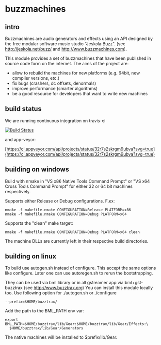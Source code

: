 # buzzmachines

## intro
Buzzmachines are audio generators and effects using an API designed by the free
modular software music studio "Jeskola Buzz". (see http://jeskola.net/buzz/ and
http://www.buzzmachines.com).

This module provides a set of buzzmachines that have been published in source
code form on the internet. The aims of the project are:
* allow to rebuild the machines for new platforms (e.g. 64bit, new compiler
  versions, etc.)
* fix bugs (crashers, dc offsets, denormals)
* improve performance (smarter algorithms)
* be a good resource for developers that want to write new machines

## build status
We are running continuous integration on travis-ci

[![Build Status](https://travis-ci.org/Buzztrax/buzzmachines.svg?branch=master)](https://travis-ci.org/Buzztrax/buzzmachines/builds)

and app-veyor:

[https://ci.appveyor.com/api/projects/status/32r7s2skrgm9ubva?svg=true](https://ci.appveyor.com/api/projects/status/32r7s2skrgm9ubva?svg=true)

## building on windows
Build with nmake in "VS x86 Native Tools Command Prompt" or "VS x64 Cross 
Tools Command Prompt" for either 32 or 64 bit machines respectively.

Supports either Release or Debug configurations. F.ex:

    nmake -f makefile.nmake CONFIGURATION=Release PLATFORM=x86
    nmake -f makefile.nmake CONFIGURATION=Debug PLATFORM=x64

Supports the "clean" make target:
 
    nmake -f makefile.nmake CONFIGURATION=Debug PLATFORM=x64 clean
	
The machine DLLs are currently left in their respective build directories.

## building on linux
To build use autogen.sh instead of configure. This accept the same options like
configure. Later one can use autoregen.sh to rerun the bootstrapping.

They can be used via bml library or in all gstreamer app via bml+gst-buzztrax
(see http://www.buzztrax.org)
You can install this module locally too. Use following option for
./autogen.sh or ./configure

    --prefix=$HOME/buzztrax/

Add the path to the BML_PATH env var:

    export BML_PATH=$HOME/buzztrax/lib/Gear:$HOME/buzztrax/lib/Gear/Effects:\
      $HOME/buzztrax/lib/Gear/Generators

The native machines will be installed to $prefix/lib/Gear.


